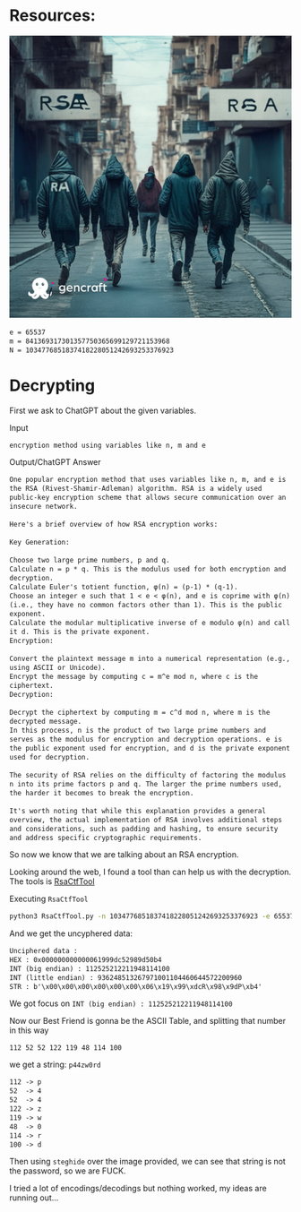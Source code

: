 # Resources:
![hacker.jpg](hacker.jpg)
```
e = 65537
m = 841369317301357750365699129721153968
N = 1034776851837418228051242693253376923
```

# Decrypting

First we ask to ChatGPT about the given variables.

Input
```
encryption method using variables like n, m and e
```

Output/ChatGPT Answer
```
One popular encryption method that uses variables like n, m, and e is the RSA (Rivest-Shamir-Adleman) algorithm. RSA is a widely used public-key encryption scheme that allows secure communication over an insecure network.

Here's a brief overview of how RSA encryption works:

Key Generation:

Choose two large prime numbers, p and q.
Calculate n = p * q. This is the modulus used for both encryption and decryption.
Calculate Euler's totient function, φ(n) = (p-1) * (q-1).
Choose an integer e such that 1 < e < φ(n), and e is coprime with φ(n) (i.e., they have no common factors other than 1). This is the public exponent.
Calculate the modular multiplicative inverse of e modulo φ(n) and call it d. This is the private exponent.
Encryption:

Convert the plaintext message m into a numerical representation (e.g., using ASCII or Unicode).
Encrypt the message by computing c = m^e mod n, where c is the ciphertext.
Decryption:

Decrypt the ciphertext by computing m = c^d mod n, where m is the decrypted message.
In this process, n is the product of two large prime numbers and serves as the modulus for encryption and decryption operations. e is the public exponent used for encryption, and d is the private exponent used for decryption.

The security of RSA relies on the difficulty of factoring the modulus n into its prime factors p and q. The larger the prime numbers used, the harder it becomes to break the encryption.

It's worth noting that while this explanation provides a general overview, the actual implementation of RSA involves additional steps and considerations, such as padding and hashing, to ensure security and address specific cryptographic requirements.
```

So now we know that we are talking about an RSA encryption.

Looking around the web, I found a tool than can help us with the decryption.
The tools is [RsaCtfTool](https://github.com/RsaCtfTool/RsaCtfTool)

Executing `RsaCtfTool`
```bash
python3 RsaCtfTool.py -n 1034776851837418228051242693253376923 -e 65537 --uncipher 841369317301357750365699129721153968
```

And we get the uncyphered data:
```
Unciphered data :
HEX : 0x000000000000061999dc52989d50b4
INT (big endian) : 112525212211948114100
INT (little endian) : 936248513267971001104460644572200960
STR : b'\x00\x00\x00\x00\x00\x00\x06\x19\x99\xdcR\x98\x9dP\xb4'
```

We got focus on `INT (big endian) : 112525212211948114100`

Now our Best Friend is gonna be the ASCII Table, and splitting that number in this way 
```
112 52 52 122 119 48 114 100
```
we get a string: `p44zw0rd`
```
112 -> p
52  -> 4
52  -> 4
122 -> z
119 -> w
48  -> 0
114 -> r
100 -> d
```

Then using `steghide` over the image provided, we can see that string is not the password, so we are FUCK.

I tried a lot of encodings/decodings but nothing worked, my ideas are running out...